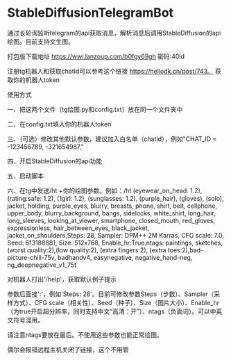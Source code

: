 # StableDiffusionTelegramBot
通过长轮询监听telegram的api获取消息，解析消息后调用StableDiffusion的api绘图。目前支持文生图。

打包版下载地址 https://wwi.lanzoup.com/b0fgy69gh
密码:40ld

注册tg机器人和获取chatId可以参考这个链接 https://hellodk.cn/post/743。
获取你的机器人token

使用方式  

一、把这两个文件（tg绘图.py和config.txt）放在同一个文件夹中  

二、在config.txt填入你的机器人token  

三、（可选）修改其他默认参数，建议加入白名单（chatId），例如"CHAT_ID = -123456789, -321654987,"  

四、开启StableDiffusion的api功能

五、启动脚本

六、在tg中发送/ht +你的绘图参数。例如：/ht (eyewear_on_head: 1.2), (rating:safe: 1.2), (1girl: 1.2), (sunglasses: 1.2), (purple_hair), (gloves), (solo), jacket, holding, purple_eyes, blurry, breasts, phone, shirt, belt, cellphone, upper_body, blurry_background, bangs, sidelocks, white_shirt, long_hair, long_sleeves, looking_at_viewer, smartphone, closed_mouth, red_gloves, expressionless, hair_between_eyes, black_jacket, jacket_on_shoulders,Steps: 28, Sampler: DPM++ 2M Karras, CFG scale: 7.0, Seed: 613188881, Size: 512x768, Enable_hr:True,ntags: paintings, sketches, (worst quality:2),(low quality:2), (extra fingers:2), (extra toes:2),bad-picture-chill-75v, badhandv4, easynegative, negative_hand-neg, ng_deepnegative_v1_75t

对机器人打出'/help'，获取默认例子提示

参数后面接':'，例如'Steps: 28'。目前可修改参数Steps（步数）、Sampler（采样方式）、CFG scale（相关性）、Seed（种子）、Size（图片大小）、Enable_hr（为true开启超分辨率，同时支持中文“高清：开”）、ntags（负面词）。可以中英文符号混用。

请注意ntags要放在最后。不使用这些参数也能正常绘图。

偶尔会报错远程主机关闭了链接，这个不用管
